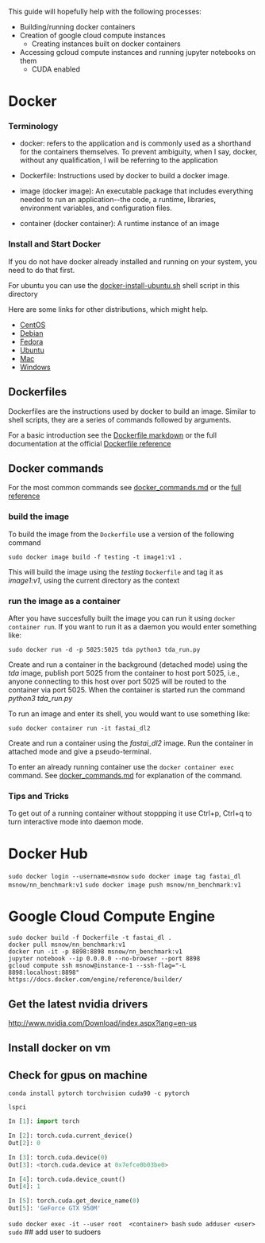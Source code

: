 This guide will hopefully help with the following processes:

- Building/running docker containers
- Creation of google cloud compute instances
   - Creating instances built on docker containers
- Accessing gcloud compute instances and running jupyter notebooks on them
  - CUDA enabled


# Docker

### Terminology

- docker: refers to the application and is commonly used as a shorthand for the containers themselves.  To prevent ambiguity, when I say, docker, without any qualification, I will be referring to the application

- Dockerfile: Instructions used by docker to build a docker image.

- image (docker image): An executable package that includes everything needed to run an application--the code, a runtime, libraries, environment variables, and configuration files.

- container (docker container): A runtime instance of an image

### Install and Start Docker

If you do not have docker already installed and running on your system, you need to do that first.

For ubuntu you can use the [docker-install-ubuntu.sh](docker-install-ubuntu.sh) shell script in this directory

Here are some links for other distributions, which might help.

- [CentOS](https://docs.docker.com/install/linux/docker-ce/centos/)
- [Debian](https://docs.docker.com/install/linux/docker-ce/debian/)
- [Fedora](https://docs.docker.com/install/linux/docker-ce/fedora/)
- [Ubuntu](https://docs.docker.com/install/linux/docker-ce/ubuntu/)
- [Mac](https://docs.docker.com/docker-for-mac/install/)
- [Windows](https://docs.docker.com/docker-for-windows/install/)

## Dockerfiles

Dockerfiles are the instructions used by docker to build an image.  Similar to shell scripts, they are a series of commands followed by arguments.

For a basic introduction see the [Dockerfile markdown](Dockerfile_intro.md) or the full documentation at the official [Dockerfile reference](https://docs.docker.com/engine/reference/builder/)


## Docker commands

For the most common commands see [docker_commands.md](docker_commands.md) or the [full reference](https://docs.docker.com/engine/reference/commandline/docker/)

### build the image

To build the image from the `Dockerfile` use a version of the following command

```
sudo docker image build -f testing -t image1:v1 .
```

This will build the image using the *testing* `Dockerfile` and tag it as *image1:v1*, using the current directory as the context

### run the image as a container

After you have succesfully built the image you can run it using `docker container run`.  If you want to run it as a daemon you would enter something like:

```
sudo docker run -d -p 5025:5025 tda python3 tda_run.py
```
Create and run a container in the background (detached mode) using the *tda* image, publish port 5025 from the container to host port 5025, i.e., anyone connecting to this host over port 5025 will be routed to the container via port 5025.  When the container is started run the command *python3 tda_run.py*

To run an image and enter its shell, you would want to use something like:

```
sudo docker container run -it fastai_dl2
```

Create and run a container using the *fastai_dl2* image.  Run the container in attached mode and give a pseudo-terminal.

To enter an already running container use the `docker container exec` command.  See [docker_commands.md](docker_commands.md) for explanation of the command.



### Tips and Tricks

 To get out of a running container without stoppping it use Ctrl+p, Ctrl+q to turn interactive mode into daemon mode.



# Docker Hub

`sudo docker login --username=msnow`
`sudo docker image tag fastai_dl msnow/nn_benchmark:v1`
`sudo docker image push msnow/nn_benchmark:v1`

# Google Cloud Compute Engine

```
sudo docker build -f Dockerfile -t fastai_dl .
docker pull msnow/nn_benchmark:v1
docker run -it -p 8898:8898 msnow/nn_benchmark:v1
jupyter notebook --ip 0.0.0.0 --no-browser --port 8898
gcloud compute ssh msnow@instance-1 --ssh-flag="-L 8898:localhost:8898"
https://docs.docker.com/engine/reference/builder/
```

## Get the latest nvidia drivers

http://www.nvidia.com/Download/index.aspx?lang=en-us

## Install docker on vm

## Check for gpus on machine
`conda install pytorch torchvision cuda90 -c pytorch`

`lspci`

```python
In [1]: import torch

In [2]: torch.cuda.current_device()
Out[2]: 0

In [3]: torch.cuda.device(0)
Out[3]: <torch.cuda.device at 0x7efce0b03be0>

In [4]: torch.cuda.device_count()
Out[4]: 1

In [5]: torch.cuda.get_device_name(0)
Out[5]: 'GeForce GTX 950M'
```

`sudo docker exec -it --user root  <container> bash`
`sudo adduser <user> sudo` ## add user to sudoers

